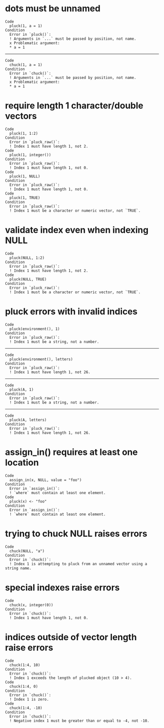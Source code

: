 # dots must be unnamed

    Code
      pluck(1, a = 1)
    Condition
      Error in `pluck()`:
      ! Arguments in `...` must be passed by position, not name.
      x Problematic argument:
      * a = 1

---

    Code
      chuck(1, a = 1)
    Condition
      Error in `chuck()`:
      ! Arguments in `...` must be passed by position, not name.
      x Problematic argument:
      * a = 1

# require length 1 character/double vectors

    Code
      pluck(1, 1:2)
    Condition
      Error in `pluck_raw()`:
      ! Index 1 must have length 1, not 2.
    Code
      pluck(1, integer())
    Condition
      Error in `pluck_raw()`:
      ! Index 1 must have length 1, not 0.
    Code
      pluck(1, NULL)
    Condition
      Error in `pluck_raw()`:
      ! Index 1 must have length 1, not 0.
    Code
      pluck(1, TRUE)
    Condition
      Error in `pluck_raw()`:
      ! Index 1 must be a character or numeric vector, not `TRUE`.

# validate index even when indexing NULL

    Code
      pluck(NULL, 1:2)
    Condition
      Error in `pluck_raw()`:
      ! Index 1 must have length 1, not 2.
    Code
      pluck(NULL, TRUE)
    Condition
      Error in `pluck_raw()`:
      ! Index 1 must be a character or numeric vector, not `TRUE`.

# pluck errors with invalid indices

    Code
      pluck(environment(), 1)
    Condition
      Error in `pluck_raw()`:
      ! Index 1 must be a string, not a number.

---

    Code
      pluck(environment(), letters)
    Condition
      Error in `pluck_raw()`:
      ! Index 1 must have length 1, not 26.

---

    Code
      pluck(A, 1)
    Condition
      Error in `pluck_raw()`:
      ! Index 1 must be a string, not a number.

---

    Code
      pluck(A, letters)
    Condition
      Error in `pluck_raw()`:
      ! Index 1 must have length 1, not 26.

# assign_in() requires at least one location

    Code
      assign_in(x, NULL, value = "foo")
    Condition
      Error in `assign_in()`:
      ! `where` must contain at least one element.
    Code
      pluck(x) <- "foo"
    Condition
      Error in `assign_in()`:
      ! `where` must contain at least one element.

# trying to chuck NULL raises errors

    Code
      chuck(NULL, "a")
    Condition
      Error in `chuck()`:
      ! Index 1 is attempting to pluck from an unnamed vector using a string name.

# special indexes raise errors

    Code
      chuck(x, integer(0))
    Condition
      Error in `chuck()`:
      ! Index 1 must have length 1, not 0.

# indices outside of vector length raise errors

    Code
      chuck(1:4, 10)
    Condition
      Error in `chuck()`:
      ! Index 1 exceeds the length of plucked object (10 > 4).
    Code
      chuck(1:4, 0)
    Condition
      Error in `chuck()`:
      ! Index 1 is zero.
    Code
      chuck(1:4, -10)
    Condition
      Error in `chuck()`:
      ! Negative index 1 must be greater than or equal to -4, not -10.

